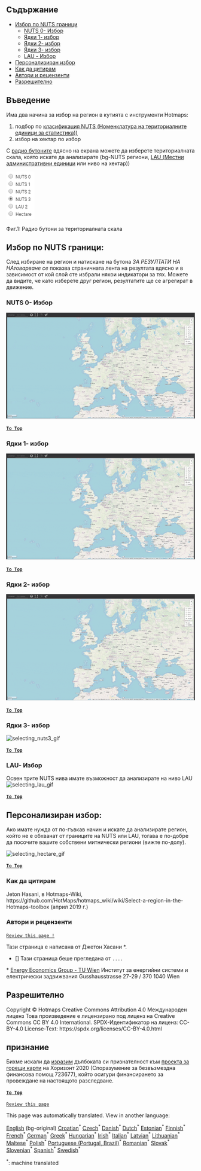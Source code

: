 <h2> Съдържание </h2><ul><li> <a href="#Selection-by-NUTS-boundaries">Избор по NUTS граници</a> <ul><li> <a href="#NUTS-0--Selection">NUTS 0- Избор</a> </li><li> <a href="#NUTS-1--Selection">Ядки 1- избор</a> </li><li> <a href="#NUTS-2--Selection">Ядки 2- избор</a> </li><li> <a href="#NUTS-3--Selection">Ядки 3- избор</a> </li><li> <a href="#LAU--Selection">LAU - Избор</a> </li></ul></li><li> <a href="#Custom-Selection">Персонализиран избор</a> </li><li> <a href="#How-to-cite">Как да цитирам</a> </li><li> <a href="#Authors-and-reviewers">Автори и рецензенти</a> </li><li> <a href="#License">Разрешително</a> </li></ul><h2> Въведение </h2><p> Има два начина за избор на регион в кутията с инструменти Hotmaps: </p><ol><li> подбор по <a href="https://ec.europa.eu/eurostat/web/nuts/background">класификация NUTS (Номенклатура на териториалните единици за статистика))</a> </li><li> избор на хектар по избор </li></ol><p> С <a href="#Fig1">радио бутоните</a> вдясно на екрана можете да изберете териториалната скала, която искате да анализирате (bg-NUTS региони, <a href="https://ec.europa.eu/eurostat/web/nuts/local-administrative-units">LAU (Местни административни единици</a> или ниво на хектар)) </p><p> <a name="Fig1"><img alt="radio_buttons_png" src="https://github.com/HotMaps/hotmaps_wiki/blob/master/Images/general_tool_functionalities_and_structure/radio_buttons.png"/></a> </p><p> Фиг.1: Радио бутони за териториалната скала </p><h2> Избор по NUTS граници: </h2><p> След избиране на регион и натискане на бутона <em>ЗА РЕЗУЛТАТИ НА НАтоварване се</em> показва страничната лента на резултата вдясно и в зависимост от кой слой сте избрали някои индикатори за тях. Можете да видите, че като изберете друг регион, резултатите ще се агрегират в движение. </p><h3> NUTS 0- Избор </h3><p><img alt="selecting_nuts0_gif" src="https://github.com/HotMaps/hotmaps_wiki/blob/master/Images/general_tool_functionalities_and_structure/selecting_nuts0.gif"/></p><p><ins> <code><strong><a href="#table-of-contents">To Top</a></strong></code> </ins> </p><h3> Ядки 1- избор </h3><p><img alt="selecting_nuts1_gif" src="https://github.com/HotMaps/hotmaps_wiki/blob/master/Images/general_tool_functionalities_and_structure/selecting_nuts1.gif"/></p><p><ins> <code><strong><a href="#table-of-contents">To Top</a></strong></code> </ins> </p><h3> Ядки 2- избор </h3><p><img alt="selecting_nuts2_gif" src="https://github.com/HotMaps/hotmaps_wiki/blob/master/Images/general_tool_functionalities_and_structure/selecting_nuts2.gif"/></p><p><ins> <code><strong><a href="#table-of-contents">To Top</a></strong></code> </ins> </p><h3> Ядки 3- избор </h3><p><img alt="selecting_nuts3_gif" src="https://github.com/HotMaps/hotmaps_wiki/blob/master/Images/general_tool_functionalities_and_structure/selecting_nuts3.gif"/></p><p><ins> <code><strong><a href="#table-of-contents">To Top</a></strong></code> </ins> </p><h3> LAU- Избор </h3><p> Освен трите NUTS нива имате възможност да анализирате на ниво LAU <img alt="selecting_lau_gif" src="https://github.com/HotMaps/hotmaps_wiki/blob/master/Images/general_tool_functionalities_and_structure/selecting_lau.gif"/></p><p><ins> <code><strong><a href="#table-of-contents">To Top</a></strong></code> </ins> </p><h2> Персонализиран избор: </h2><p> Ако имате нужда от по-гъвкав начин и искате да анализирате регион, който не е обхванат от границите на NUTS или LAU, тогава е по-добре да посочите вашите собствени митнически региони (вижте по-долу). </p><p><img alt="selecting_hectare_gif" src="https://github.com/HotMaps/hotmaps_wiki/blob/master/Images/general_tool_functionalities_and_structure/selecting_hectare.gif"/></p><p><ins> <code><strong><a href="#table-of-contents">To Top</a></strong></code> </ins> </p><h3> Как да цитирам </h3><p> Jeton Hasani, в Hotmaps-Wiki, https://github.com/HotMaps/hotmaps_wiki/wiki/Select-a-region-in-the-Hotmaps-toolbox (април 2019 г.) </p><h3> Автори и рецензенти </h3><p> <code><a href="https://github.com/HotMaps/hotmaps_wiki/wiki/How-to-select-a-region-in-the-Hotmaps-toolbox/_edit">Review this page !</a></code> </p> <p> Тази страница е написана от Джетон Хасани *. </p><ul><li> [] Тази страница беше прегледана от <code>....</code> </li></ul><p> * <a href="https://eeg.tuwien.ac.at/">Energy Economics Group - TU Wien</a> Институт за енергийни системи и електрически задвижвания Gusshausstrasse 27-29 / 370 1040 Wien </p><h2> Разрешително </h2><p> Copyright © Hotmaps Creative Commons Attribution 4.0 Международен лиценз Това произведение е лицензирано под лиценз на Creative Commons CC BY 4.0 International. SPDX-Идентификатор на лиценз: CC-BY-4.0 License-Text: https://spdx.org/licenses/CC-BY-4.0.html </p><h2> признание </h2><p> Бихме искали да <a href="https://www.hotmaps-project.eu">изразим</a> дълбоката си признателност към <a href="https://www.hotmaps-project.eu">проекта за горещи карти</a> на Хоризонт 2020 (Споразумение за безвъзмездна финансова помощ 723677), който осигури финансирането за провеждане на настоящото разследване. </p><p><ins> <code><strong><a href="#table-of-contents">To Top</a></strong></code> </ins> </p><p> <code><a href="https://github.com/HotMaps/hotmaps_wiki/wiki/How-to-select-a-region-in-the-Hotmaps-toolbox/_edit">Review this page</a></code> </p>

This page was automatically translated. View in another language:

[English](../en/Select-a-region-in-the-Hotmaps-toolbox.md) (bg-original)  [Croatian](../hr/Select-a-region-in-the-Hotmaps-toolbox.md)<sup>\*</sup> [Czech](../cs/Select-a-region-in-the-Hotmaps-toolbox.md)<sup>\*</sup> [Danish](../da/Select-a-region-in-the-Hotmaps-toolbox.md)<sup>\*</sup> [Dutch](../nl/Select-a-region-in-the-Hotmaps-toolbox.md)<sup>\*</sup> [Estonian](../et/Select-a-region-in-the-Hotmaps-toolbox.md)<sup>\*</sup> [Finnish](../fi/Select-a-region-in-the-Hotmaps-toolbox.md)<sup>\*</sup> [French](../fr/Select-a-region-in-the-Hotmaps-toolbox.md)<sup>\*</sup> [German](../de/Select-a-region-in-the-Hotmaps-toolbox.md)<sup>\*</sup> [Greek](../el/Select-a-region-in-the-Hotmaps-toolbox.md)<sup>\*</sup> [Hungarian](../hu/Select-a-region-in-the-Hotmaps-toolbox.md)<sup>\*</sup> [Irish](../ga/Select-a-region-in-the-Hotmaps-toolbox.md)<sup>\*</sup> [Italian](../it/Select-a-region-in-the-Hotmaps-toolbox.md)<sup>\*</sup> [Latvian](../lv/Select-a-region-in-the-Hotmaps-toolbox.md)<sup>\*</sup> [Lithuanian](../lt/Select-a-region-in-the-Hotmaps-toolbox.md)<sup>\*</sup> [Maltese](../mt/Select-a-region-in-the-Hotmaps-toolbox.md)<sup>\*</sup> [Polish](../pl/Select-a-region-in-the-Hotmaps-toolbox.md)<sup>\*</sup> [Portuguese (Portugal, Brazil)](../pt/Select-a-region-in-the-Hotmaps-toolbox.md)<sup>\*</sup> [Romanian](../ro/Select-a-region-in-the-Hotmaps-toolbox.md)<sup>\*</sup> [Slovak](../sk/Select-a-region-in-the-Hotmaps-toolbox.md)<sup>\*</sup> [Slovenian](../sl/Select-a-region-in-the-Hotmaps-toolbox.md)<sup>\*</sup> [Spanish](../es/Select-a-region-in-the-Hotmaps-toolbox.md)<sup>\*</sup> [Swedish](../sv/Select-a-region-in-the-Hotmaps-toolbox.md)<sup>\*</sup> 

<sup>\*</sup>: machine translated
